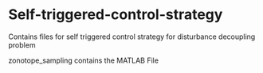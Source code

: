 # Self-triggered-control-strategy
Contains files for self triggered control strategy for disturbance decoupling problem

zonotope_sampling contains the MATLAB File

